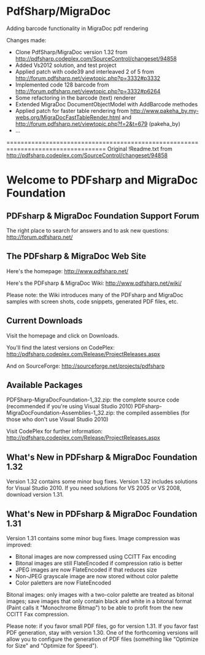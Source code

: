 PdfSharp/MigraDoc
=================

Adding barcode functionality in MigraDoc pdf rendering

Changes made:

- Clone PdfSharp/MigraDoc version 1.32 from http://pdfsharp.codeplex.com/SourceControl/changeset/94858
- Added Vs2012 solution, and test project
- Applied patch with code39 and interleaved 2 of 5 from http://forum.pdfsharp.net/viewtopic.php?p=3332#p3332
- Implemented code 128 barcode from http://forum.pdfsharp.net/viewtopic.php?p=3332#p6264
- Some refactoring in the barcode (text) renderer
- Extended MigraDoc DocumentObjectModel with AddBarcode methodes
- Applied patch for faster table rendering from http://www.pakeha_by.my-webs.org/MigraDocFastTableRender.html and http://forum.pdfsharp.net/viewtopic.php?f=2&t=679 (pakeha_by)
- ...




==================================================================================
Original !Readme.txt from http://pdfsharp.codeplex.com/SourceControl/changeset/94858



Welcome to PDFsharp and MigraDoc Foundation
===========================================

PDFsharp & MigraDoc Foundation Support Forum
--------------------------------------------
The right place to search for answers and to ask new questions:
http://forum.pdfsharp.net/


The PDFsharp & MigraDoc Web Site
--------------------------------
Here's the homepage:
http://www.pdfsharp.net/

Here's the PDFsharp & MigraDoc Wiki:
http://www.pdfsharp.net/wiki/

Please note: the Wiki introduces many of the PDFsharp and MigraDoc samples with screen shots, code snippets, generated PDF files, etc.


Current Downloads
-----------------
Visit the homepage and click on Downloads.

You'll find the latest versions on CodePlex:
http://pdfsharp.codeplex.com/Release/ProjectReleases.aspx

And on SourceForge:
http://sourceforge.net/projects/pdfsharp


Available Packages
------------------
PDFSharp-MigraDocFoundation-1_32.zip: the complete source code (recommended if you're using Visual Studio 2010) 
PDFsharp-MigraDocFoundation-Assemblies-1_32.zip: the compiled assemblies (for those who don't use Visual Studio 2010) 

Visit CodePlex for further information:
http://pdfsharp.codeplex.com/Release/ProjectReleases.aspx


What's New in PDFsharp & MigraDoc Foundation 1.32
-------------------------------------------------
Version 1.32 contains some minor bug fixes.
Version 1.32 includes solutions for Visual Studio 2010.
If you need solutions for VS 2005 or VS 2008, download version 1.31.

What's New in PDFsharp & MigraDoc Foundation 1.31
-------------------------------------------------
Version 1.31 contains some minor bug fixes.
Image compression was improved:
 * Bitonal images are now compressed using CCITT Fax encoding
 * Bitonal images are still FlateEncoded if compression ratio is better
 * JPEG images are now FlateEncoded if that reduces size
 * Non-JPEG grayscale image are now stored without color palette
 * Color paletters are now FlateEncoded

Bitonal images: only images with a two-color palette are
treated as bitonal images; save images that only contain black and
white in a bitonal format (Paint calls it "Monochrome Bitmap")
to be able to profit from the new CCITT Fax compression.

Please note: if you favor small PDF files, go for version 1.31.
If you favor fast PDF generation, stay with version 1.30.
One of the forthcoming versions will allow you to configure the
generation of PDF files (something like "Optimize for Size" and
"Optimize for Speed").


